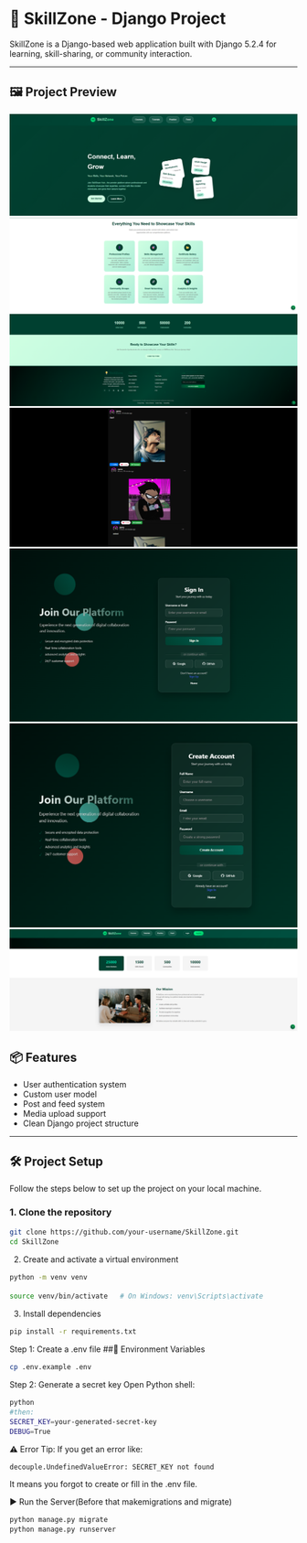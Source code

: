 # 🚀 SkillZone - Django Project

SkillZone is a Django-based web application built with Django 5.2.4 for learning, skill-sharing, or community interaction.

---


## 🖼️ Project Preview

![Home Page](preview_images/home1.png)  
![Home Page](preview_images/home2.png)  
![Home Page](preview_images/home3.png)  
![Feed Page](preview_images/feed.png)  
![Login Page](preview_images/login.png)
![Login Page](preview_images/register.png)
![Login Page](preview_images/about.png)

## 📦 Features

- User authentication system
- Custom user model
- Post and feed system
- Media upload support
- Clean Django project structure

---

## 🛠️ Project Setup

Follow the steps below to set up the project on your local machine.

### 1. Clone the repository

```bash
git clone https://github.com/your-username/SkillZone.git
cd SkillZone
```

2. Create and activate a virtual environment
```bash
python -m venv venv

source venv/bin/activate   # On Windows: venv\Scripts\activate
```
3. Install dependencies
 ```bash
pip install -r requirements.txt
```

Step 1: Create a .env file
##🔧 Environment Variables
```bash
cp .env.example .env
```

Step 2: Generate a secret key
Open Python shell:
 ```bash
python
#then:
SECRET_KEY=your-generated-secret-key
DEBUG=True
```
⚠️ Error Tip:
If you get an error like:
```bash
decouple.UndefinedValueError: SECRET_KEY not found
```
It means you forgot to create or fill in the .env file.

▶️ Run the Server(Before that makemigrations and migrate)
```bash
python manage.py migrate
python manage.py runserver
```




